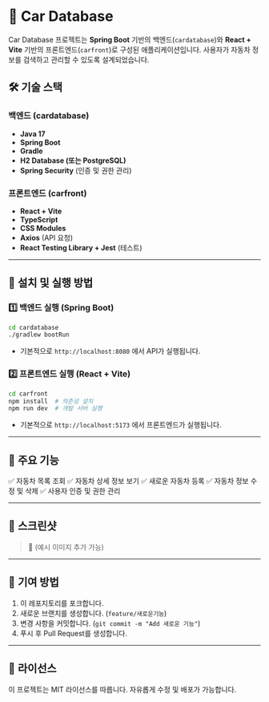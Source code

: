 # 🚗 Car Database

Car Database 프로젝트는 **Spring Boot** 기반의 백엔드(`cardatabase`)와 **React + Vite** 기반의 프론트엔드(`carfront`)로 구성된 애플리케이션입니다. 사용자가 자동차 정보를 검색하고 관리할 수 있도록 설계되었습니다.

## 🛠 기술 스택

### 백엔드 (cardatabase)
- **Java 17**
- **Spring Boot**
- **Gradle**
- **H2 Database (또는 PostgreSQL)**
- **Spring Security** (인증 및 권한 관리)

### 프론트엔드 (carfront)
- **React + Vite**
- **TypeScript**
- **CSS Modules**
- **Axios** (API 요청)
- **React Testing Library + Jest** (테스트)

---

## 🚀 설치 및 실행 방법

### 1️⃣ 백엔드 실행 (Spring Boot)
```bash
cd cardatabase
./gradlew bootRun
```
- 기본적으로 `http://localhost:8080` 에서 API가 실행됩니다.

### 2️⃣ 프론트엔드 실행 (React + Vite)
```bash
cd carfront
npm install  # 의존성 설치
npm run dev  # 개발 서버 실행
```
- 기본적으로 `http://localhost:5173` 에서 프론트엔드가 실행됩니다.

---

## 🎯 주요 기능
✅ 자동차 목록 조회
✅ 자동차 상세 정보 보기
✅ 새로운 자동차 등록
✅ 자동차 정보 수정 및 삭제
✅ 사용자 인증 및 권한 관리

---

## 📸 스크린샷
> 📌 (예시 이미지 추가 가능)

---

## 🤝 기여 방법
1. 이 레포지토리를 포크합니다.
2. 새로운 브랜치를 생성합니다. (`feature/새로운기능`)
3. 변경 사항을 커밋합니다. (`git commit -m "Add 새로운 기능"`)
4. 푸시 후 Pull Request를 생성합니다.

---

## 📜 라이선스
이 프로젝트는 MIT 라이선스를 따릅니다. 자유롭게 수정 및 배포가 가능합니다.

